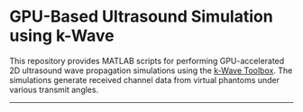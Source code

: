 # GPU-Based Ultrasound Simulation using k-Wave

This repository provides MATLAB scripts for performing GPU-accelerated 2D ultrasound wave propagation simulations using the [k-Wave Toolbox](http://www.k-wave.org/). The simulations generate received channel data from virtual phantoms under various transmit angles.

---
